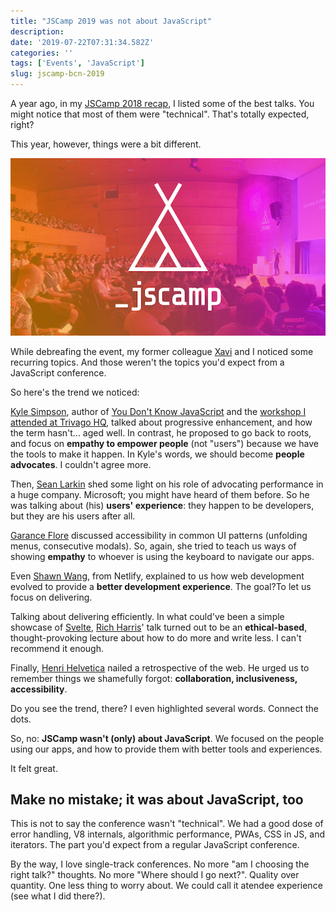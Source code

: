 ```yaml
---
title: "JSCamp 2019 was not about JavaScript"
description: 
date: '2019-07-22T07:31:34.582Z'
categories: ''
tags: ['Events', 'JavaScript']
slug: jscamp-bcn-2019
---
```


A year ago, in my [JSCamp 2018 recap](https://afontcu.dev/jscamp-bcn-2018/), I listed some of the best talks. You might notice that most of them were "technical". That's totally expected, right?

This year, however, things were a bit different.

![JSCamp logo](./jscamp.jpg)

While debreafing the event, my former colleague [Xavi](http://twitter.com/xevops/) and I noticed some recurring topics. And those weren't the topics you'd expect from a JavaScript conference.

So here's the trend we noticed:

[Kyle Simpson](http://twitter.com/getify/), author of [You Don't Know JavaScript](https://github.com/getify/You-Dont-Know-JS) and the [workshop I attended at Trivago HQ](https://afontcu.dev/trivago-javascript-kyle-simpson/), talked about progressive enhancement, and how the term hasn't... aged well. In contrast, he proposed to go back to roots, and focus on **empathy to empower people** (not "users") because we have the tools to make it happen. In Kyle's words, we should become **people advocates**. I couldn't agree more.

Then, [Sean Larkin](https://twitter.com/thelarkinn) shed some light on his role of advocating performance in a huge company. Microsoft; you might have heard of them before. So he was talking about (his) **users' experience**: they happen to be developers, but they are his users after all.

[Garance Flore](https://twitter.com/garancevallat) discussed accessibility in common UI patterns (unfolding menus, consecutive modals). So, again, she tried to teach us ways of showing **empathy** to whoever is using the keyboard to navigate our apps.

Even [Shawn Wang](https://twitter.com/swyx), from Netlify, explained to us how web development evolved to provide a **better development experience**. The goal?To let us focus on delivering.

Talking about delivering efficiently. In what could've been a simple showcase of [Svelte](https://svelte.dev/), [Rich Harris](https://twitter.com/Rich_Harris)' talk turned out to be an **ethical-based**, thought-provoking lecture about how to do more and write less. I can't recommend it enough.

Finally, [Henri Helvetica](https://twitter.com/HenriHelvetica) nailed a retrospective of the web. He urged us to remember things we shamefully forgot: **collaboration, inclusiveness, accessibility**.

Do you see the trend, there? I even highlighted several words. Connect the dots.

So, no: **JSCamp wasn't (only) about JavaScript**. We focused on the people using our apps, and how to provide them with better tools and experiences. 

It felt great.  

## Make no mistake; it was about JavaScript, too

This is not to say the conference wasn't "technical". We had a good dose of error handling, V8 internals, algorithmic performance, PWAs, CSS in JS, and iterators. The part you'd expect from a regular JavaScript conference.

By the way, I love single-track conferences. No more "am I choosing the right talk?" thoughts. No more "Where should I go next?". Quality over quantity. One less thing to worry about. We could call it atendee experience (see what I did there?).



